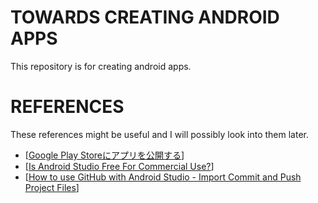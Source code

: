 # TOWARDS CREATING ANDROID APPS
This repository is for creating android apps.

# REFERENCES
These references might be useful and I will possibly look into them later.

- [[Google Play Storeにアプリを公開する](https://qiita.com/minuro/items/536ac3f7c27c1442a1cb)]
- [[Is Android Studio Free For Commercial Use?](https://droidrant.com/is-android-studio-free-for-commercial-use/#Is_Android_Studio_Free_Or_Paid)]
- [[How to use GitHub with Android Studio - Import Commit and Push Project Files](https://dev.to/cardoso/how-to-use-github-with-android-studio-import-commit-and-push-project-files-39ee)]